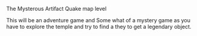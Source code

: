 The Mysterous Artifact
Quake map level

This will be an adventure game and Some what of a mystery game as you have to explore the temple
and try to find a they to get a legendary object.
